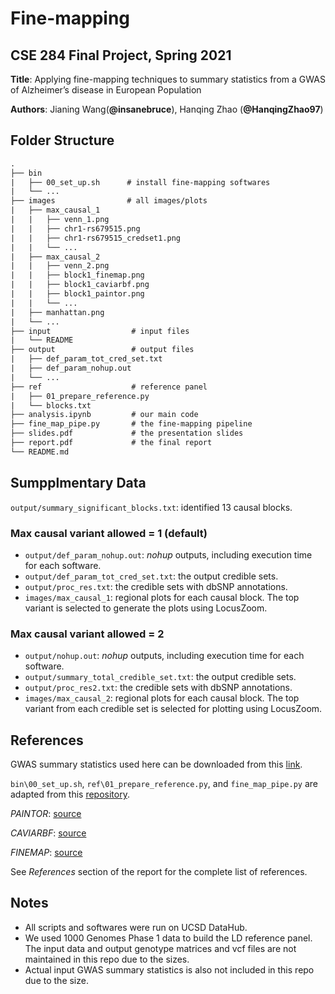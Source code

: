 # Fine-mapping

## CSE 284 Final Project, Spring 2021

**Title**: Applying fine-mapping techniques to summary statistics from a GWAS of Alzheimer’s disease in European Population

**Authors**: Jianing Wang(**@insanebruce**), Hanqing Zhao (**@HanqingZhao97**)

## Folder Structure

```txt
.
├── bin
|   ├── 00_set_up.sh      # install fine-mapping softwares
|   └── ...
├── images                # all images/plots
|   ├── max_causal_1
|   |   ├── venn_1.png
|   |   ├── chr1-rs679515.png
|   |   ├── chr1-rs679515_credset1.png
|   |   └── ...
|   ├── max_causal_2
|   |   ├── venn_2.png
|   |   ├── block1_finemap.png
|   |   ├── block1_caviarbf.png
|   |   ├── block1_paintor.png
|   |   └── ...
|   ├── manhattan.png
|   └── ...
├── input                  # input files
|   └── README
├── output                 # output files 
|   ├── def_param_tot_cred_set.txt
|   ├── def_param_nohup.out
|   └── ...
├── ref                    # reference panel
|   ├── 01_prepare_reference.py
|   └── blocks.txt
├── analysis.ipynb         # our main code
├── fine_map_pipe.py       # the fine-mapping pipeline
├── slides.pdf             # the presentation slides
├── report.pdf             # the final report
└── README.md
```

## Sumpplmentary Data

`output/summary_significant_blocks.txt`: identified 13 causal blocks.

### Max causal variant allowed = 1 (default)

* `output/def_param_nohup.out`: *nohup* outputs, including execution time for each software.
* `output/def_param_tot_cred_set.txt`: the output credible sets.
* `output/proc_res.txt`: the credible sets with dbSNP annotations.
* `images/max_causal_1`: regional plots for each causal block. The top variant is selected to generate the plots using LocusZoom.

### Max causal variant allowed = 2

* `output/nohup.out`: *nohup* outputs, including execution time for each software.
* `output/summary_total_credible_set.txt`: the output credible sets.
* `output/proc_res2.txt`: the credible sets with dbSNP annotations.
* `images/max_causal_2`: regional plots for each causal block. The top variant from each credible set is selected for plotting using LocusZoom.

## References

GWAS summary statistics used here can be downloaded from this [link](http://ftp.ebi.ac.uk/pub/databases/gwas/summary_statistics/GCST002001-GCST003000/GCST002245/).

`bin\00_set_up.sh`, `ref\01_prepare_reference.py`, and `fine_map_pipe.py` are adapted from this [repository](https://github.com/mulinlab/CAUSALdb-finemapping-pip).

*PAINTOR*: [source](https://github.com/gkichaev/PAINTOR_V3.0)

*CAVIARBF*: [source](https://bitbucket.org/Wenan/caviarbf/src/master/)

*FINEMAP*: [source](http://www.christianbenner.com)

See *References* section of the report for the complete list of references.

## Notes

* All scripts and softwares were run on UCSD DataHub.
* We used 1000 Genomes Phase 1 data to build the LD reference panel. The input data and output genotype matrices and vcf files are not maintained in this repo due to the sizes.
* Actual input GWAS summary statistics is also not included in this repo due to the size.
